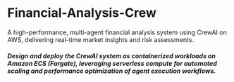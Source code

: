 # Financial-Analysis-Crew
A high-performance, multi-agent financial analysis system using CrewAI on AWS, delivering real-time market insights and risk assessments.
##### Design and deploy the CrewAI system as containerized workloads on Amazon ECS (Fargate), leveraging serverless compute for automated scaling and performance optimization of agent execution workflows.
